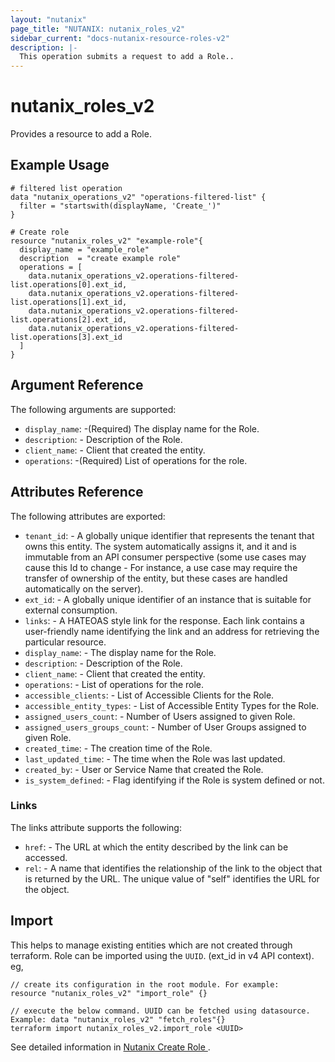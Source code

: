 ```yaml
---
layout: "nutanix"
page_title: "NUTANIX: nutanix_roles_v2"
sidebar_current: "docs-nutanix-resource-roles-v2"
description: |-
  This operation submits a request to add a Role..
---
```


# nutanix_roles_v2

Provides a resource to add a Role.

## Example Usage

```hcl
# filtered list operation
data "nutanix_operations_v2" "operations-filtered-list" {
  filter = "startswith(displayName, 'Create_')"
}

# Create role
resource "nutanix_roles_v2" "example-role"{
  display_name = "example_role"
  description  = "create example role"
  operations = [
    data.nutanix_operations_v2.operations-filtered-list.operations[0].ext_id,
    data.nutanix_operations_v2.operations-filtered-list.operations[1].ext_id,
    data.nutanix_operations_v2.operations-filtered-list.operations[2].ext_id,
    data.nutanix_operations_v2.operations-filtered-list.operations[3].ext_id
  ]
}
```

## Argument Reference

The following arguments are supported:

- `display_name`: -(Required) The display name for the Role.
- `description`: - Description of the Role.
- `client_name`: - Client that created the entity.
- `operations`: -(Required) List of operations for the role.

## Attributes Reference

The following attributes are exported:

- `tenant_id`: - A globally unique identifier that represents the tenant that owns this entity. The system automatically assigns it, and it and is immutable from an API consumer perspective (some use cases may cause this Id to change - For instance, a use case may require the transfer of ownership of the entity, but these cases are handled automatically on the server).
- `ext_id`: - A globally unique identifier of an instance that is suitable for external consumption.
- `links`: - A HATEOAS style link for the response. Each link contains a user-friendly name identifying the link and an address for retrieving the particular resource.
- `display_name`: - The display name for the Role.
- `description`: - Description of the Role.
- `client_name`: - Client that created the entity.
- `operations`: - List of operations for the role.
- `accessible_clients`: - List of Accessible Clients for the Role.
- `accessible_entity_types`: - List of Accessible Entity Types for the Role.
- `assigned_users_count`: - Number of Users assigned to given Role.
- `assigned_users_groups_count`: - Number of User Groups assigned to given Role.
- `created_time`: - The creation time of the Role.
- `last_updated_time`: - The time when the Role was last updated.
- `created_by`: - User or Service Name that created the Role.
- `is_system_defined`: - Flag identifying if the Role is system defined or not.

### Links

The links attribute supports the following:

- `href`: - The URL at which the entity described by the link can be accessed.
- `rel`: - A name that identifies the relationship of the link to the object that is returned by the URL. The unique value of "self" identifies the URL for the object.

## Import

This helps to manage existing entities which are not created through terraform. Role can be imported using the `UUID`. (ext_id in v4 API context).  eg,
```hcl
// create its configuration in the root module. For example:
resource "nutanix_roles_v2" "import_role" {}

// execute the below command. UUID can be fetched using datasource. Example: data "nutanix_roles_v2" "fetch_roles"{}
terraform import nutanix_roles_v2.import_role <UUID>
```

See detailed information in [Nutanix Create Role ](https://developers.nutanix.com/api-reference?namespace=iam&version=v4.0#tag/Roles/operation/createRole).

